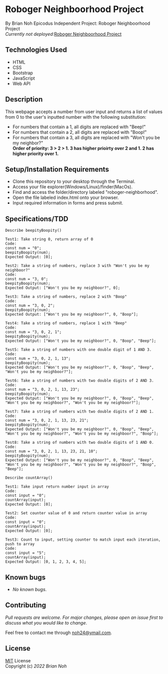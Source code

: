 # Roboger Neighboorhood Project
By Brian Noh
Epicodus Independent Project: Roboger Neighboorhood Project   
_Currently not deployed_:[Roboger Neighboorhood Project](noh24.github.com/roboger-neighborhood/)

## Technologies Used  
* HTML
* CSS
* Bootstrap
* JavaScript
* Web API

## Description
This webpage accepts a number from user input and returns a list of values from 0 to the user's inputted number with the following substitution:
* For numbers that contain a 1, all digits are replaced with "Beep!"
* For numbers that contain a 2, all digits are replaced with "Boop!"
* For numbers that contain a 3, all digits are replaced with "Won't you be my neighbor?"   
__Order of priority: 3 > 2 > 1. 3 has higher prioirty over 2 and 1. 2 has higher priority over 1.__ 

## Setup/Installation Requirements
* Clone this repository to your desktop through the Terminal.
* Access your file explorer(Windows/Linux)/finder(MacOs).
* Find and access the folder/directory labeled "roboger-neighborhood".
* Open the file labeled index.html onto your browser.
* Input required information in forms and press submit.

## Specifications/TDD
```
Describe beepityBoopity()

Test1: Take string 0, return array of 0
Code: 
const num = "0";
beepityBoopity(num);
Expected Output: [0];

Test2: Take a string of numbers, replace 3 with "Won't you be my neighboor?" 
Code: 
const num = "3, 0";
beepityBoopity(num);
Expected Output: ["Won't you be my neighboor?", 0];

Test3: Take a string of numbers, replace 2 with "Boop"
Code: 
const num = "3, 0, 2";
beepityBoopity(num);
Expected Output: ["Won't you be my neighboor?", 0, "Boop"];

Test4: Take a string of numbers, replace 1 with "Beep" 
Code: 
const num = "3, 0, 2, 1";
beepityBoopity(num);
Expected Output: ["Won't you be my neighboor?", 0, "Boop", "Beep"];

Test5: Take a string of numbers with one double digit of 1 AND 3.
Code: 
const num = "3, 0, 2, 1, 13";
beepityBoopity(num);
Expected Output: ["Won't you be my neighboor?", 0, "Boop", "Beep", "Won't you be my neighboor?"];

Test6: Take a string of numbers with two double digits of 2 AND 3.
Code: 
const num = "3, 0, 2, 1, 13, 23";
beepityBoopity(num);
Expected Output: ["Won't you be my neighboor?", 0, "Boop", "Beep", "Won't you be my neighboor?", "Won't you be my neighboor?"];

Test7: Take a string of numbers with two double digits of 2 AND 1.
Code: 
const num = "3, 0, 2, 1, 13, 23, 21";
beepityBoopity(num);
Expected Output: ["Won't you be my neighboor?", 0, "Boop", "Beep", "Won't you be my neighboor?", "Won't you be my neighboor?", "Boop"];

Test8: Take a string of numbers with two double digits of 1 AND 0.
Code: 
const num = "3, 0, 2, 1, 13, 23, 21, 10";
beepityBoopity(num);
Expected Output: ["Won't you be my neighboor?", 0, "Boop", "Beep", "Won't you be my neighboor?", "Won't you be my neighboor?", "Boop", "Beep"];
```
```
Describe countArray()

Test1: Take input return number input in array
Code: 
const input = "0";
countArray(input);
Expected Output: [0];

Test2: Set counter value of 0 and return counter value in array
Code: 
const input = "0";
countArray(input);
Expected Output: [0];

Test3: Count to input, setting counter to match input each iteration, push to array
Code: 
const input = "5";
countArray(input);
Expected Output: [0, 1, 2, 3, 4, 5];
```
## Known bugs
* _No known bugs_.

## Contributing
_Pull requests are welcome. For major changes, please open an issue first to discuss what you would like to change_.  
  
Feel free to contact me through <noh24@ymail.com>.

## License
[MIT](./license.txt) License  
Copyright (c) _2022 Brian Noh_